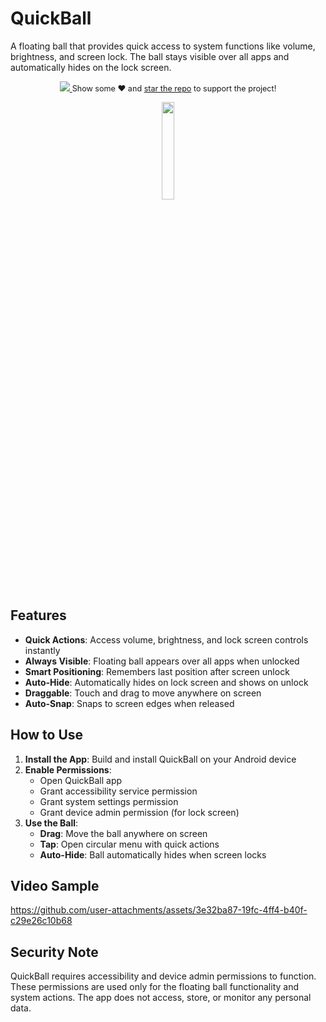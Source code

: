 # QuickBall

A floating ball that provides quick access to system functions like volume, brightness, and screen lock. The ball stays visible over all apps and automatically hides on the lock screen.

<p align="center">
   <a href="https://github.com/chayanforyou/QuickBall" align="center">
     <img src="https://github.com/user-attachments/assets/a6228dcc-7b5a-428d-8582-ead8c2e95fea">
   </a>
   <span style="font-size: 0.9em"> Show some ❤️ and <a href="https://github.com/chayanforyou/QuickBall">star the repo</a> to support the project!</span>
</p>

<p align="center">
   <a href="https://play.google.com/store/apps/details?id=io.github.chayanforyou.quickball" align="center">
       <img src="https://upload.wikimedia.org/wikipedia/commons/thumb/7/78/Google_Play_Store_badge_EN.svg/2560px-Google_Play_Store_badge_EN.svg.png" width="20%" height="20%" />
   </a>
</p>

## Features

- **Quick Actions**: Access volume, brightness, and lock screen controls instantly
- **Always Visible**: Floating ball appears over all apps when unlocked
- **Smart Positioning**: Remembers last position after screen unlock
- **Auto-Hide**: Automatically hides on lock screen and shows on unlock
- **Draggable**: Touch and drag to move anywhere on screen
- **Auto-Snap**: Snaps to screen edges when released

## How to Use

1. **Install the App**: Build and install QuickBall on your Android device
2. **Enable Permissions**:
   - Open QuickBall app
   - Grant accessibility service permission
   - Grant system settings permission
   - Grant device admin permission (for lock screen)
3. **Use the Ball**:
   - **Drag**: Move the ball anywhere on screen
   - **Tap**: Open circular menu with quick actions
   - **Auto-Hide**: Ball automatically hides when screen locks

## Video Sample

https://github.com/user-attachments/assets/3e32ba87-19fc-4ff4-b40f-c29e26c10b68

## Security Note

QuickBall requires accessibility and device admin permissions to function. These permissions are used only for the floating ball functionality and system actions. The app does not access, store, or monitor any personal data.